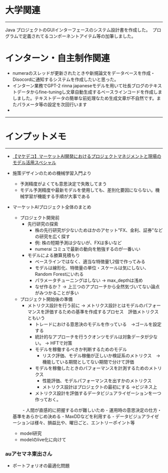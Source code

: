 # 大学関連
* * *
Java プロジェクトのGUIインターフェースのシステム設計書を作成した。　プログラムで定義されてるコンポーネントアイテム等の加筆しました。
# インターン・自主制作関連
- numeraのスレッドが更新されたときや新規論文をデータベースを作成・Disocordに通知するシステムを作成したいと思った。
- インターン業務でGPT-2 rinna japaneseモデルを用いて社長ブログのテキストデータからfine-tuningし文章自動生成するベースラインコードを作成しましました。テキストデータの簡単な前処理なため生成文章が不自然です。またパラメータ等の設定を次回行います
- 
* * *
# インプットメモ
* * *
- [【マケデコ】マーケットAI開発におけるプロジェクトマネジメントと現場のモデル活用スペシャル ](https://mkdeco.connpass.com/event/285174/)
- 施策デザインのための機械学習入門より
  - 予測精度がよくても意思決定で失敗してまう
  - モデル予測精度や最新モデルを使用しても、差別化要因にならない。機械学習が機能する手順が大事である
- マーケットAIプロジェクト全体のまとめ
  - プロジェクト開発前
    - 先行研究の探索
      - 株の先行研究が少ないためほかのアセット"FX、金利、証券"などの研究を広く探す
      - 例: 株の短期予測は少ないが、FXは多いなど
      - numerai コミュで最新の動向を勉強するのが一番いい
    - モデルによる勝算見積もり
      - ベースラインではなく、適当な特徴量1,2個で作ってみる
      - モデルは線形化、特徴量の単位・スケールは気にしない、Random Forestにいれる
      - パラメータチューニングはしない -> max_depthは浅め
      - なぜ作るか？ -> 上三つのアプローチから全然気づいてない論点がみつかることが多い
  - プロジェクト開始後の準備
    - メトリクス設計を行う前に -> メトリクス設計とはモデルのパフォーマンスを評価するための基準を作成するプロセス　評価メトリクスともいう
      - トレードにおける意思決のモデルを作っている　->ゴールを設定する
      - 統計的なアプローチを行うクオンツモデルは対象データが少ない。 -> HFTで対策
      - モデルを稼働するべきか判断するためのモデル
        - リスク評価、モデル稼働が正しいか検証系のメトリクス　->機能している期間としてない期間で分けて評価
      - モデルを稼働したときのパフォーマンスを計測するためのメトリクス
        - 性能評価、モデルパフォーマンスを出すかのメトリクス
        - メトリクス設計はプロジェクトの最初にする ->ビジネス上
      - メトリクス設計を評価するデータビジュアライゼーションを一つ作っておく。
        
  　　  - 人間が直感的に把握するのが難しいため
      - 運用時の意思決定の仕方・基準をあらかじめ決める
        - MaxDDなどを利用する
      - データビジュアライゼーションは様々、損益比や、曜日ごと、エントリーポイント等
  - model研究
  - modelのlive化に向けて
 ### auアセマネ東出さん
  - ポートフォリオの最適化問題
    

  
